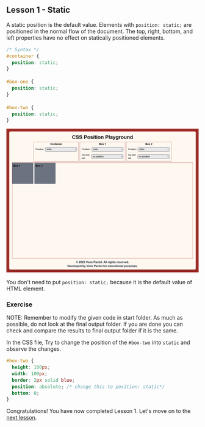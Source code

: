 ## Lesson 1 - Static

A static position is the default value. Elements with `position: static;` are positioned in the normal flow of the document. The top, right, bottom, and left properties have no effect on statically positioned elements.

```css
/* Syntax */
#container {
  position: static;
}

#box-one {
  position: static;
}

#box-two {
  position: static;
}
```

![Position Static Output](../images/static.png)

You don't need to put `position: static;` because it is the default value of HTML element.

### Exercise

NOTE: Remember to modify the given code in start folder. As much as possible, do not look at the final output folder. If you are done you can check and compare the results to final output folder if it is the same.

In the CSS file, Try to change the position of the `#box-two` into `static` and observe the changes.

```css
#box-two {
  height: 100px;
  width: 100px;
  border: 2px solid blue;
  position: absolute; /* change this to position: static*/
  bottom: 0;
}
```

Congratulations! You have now completed Lesson 1. Let's move on to the [next lesson](https://github.com/sharproyalz/css-position/blob/main/2_Lesson/README.md#lesson-2---relative).
